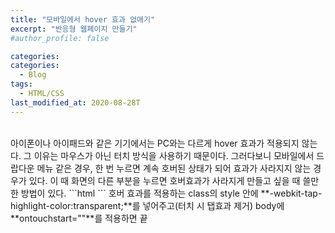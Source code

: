 ```yaml
---
title: "모바일에서 hover 효과 없애기"
excerpt: "반응형 웹페이지 만들기"
#author_profile: false

categories:
categories:
  - Blog
tags:
  - HTML/CSS
last_modified_at: 2020-08-28T
---
```


<br>
아이폰이나 아이패드와 같은 기기에서는 PC와는 다르게 hover 효과가 적용되지 않는다.  
그 이유는 마우스가 아닌 터치 방식을 사용하기 때문이다.  
그러다보니 모바일에서 드랍다운 메뉴 같은 경우, 한 번 누르면 계속 호버된 상태가 되어 효과가 사라지지 않는 경우가 있다.  
이 때 화면의 다른 부분을 누르면 호버효과가 사라지게 만들고 싶을 때 쓸만한 방법이 있다.
```html
<!DOCTYPE html>
<html>
  <head>
    <meta charset="utf-8">
    <meta name="viewport" content="width=device-width">
    <title>모바일에서 hover 효과 없애기</title>
    <link href="style.css" rel="stylesheet" type="text/css" />
    <style>
@media ( max-width: 768px ){
        button {
          -webkit-tap-highlight-color:transparent;
        }
      }
    </style>
  </head>
  <body ontouchstart="">

  </body>
```
호버 효과를 적용하는 class의 style 안에 **-webkit-tap-highlight-color:transparent;**를 넣어주고(터치 시 탭효과 제거)  
body에 **ontouchstart=""**를 적용하면 끝
